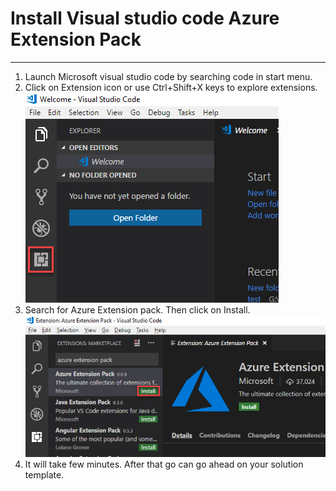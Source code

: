 # Install Visual studio code Azure Extension Pack
-------------------------------------------------
 1.	Launch Microsoft visual studio code by searching code in start menu.
 2.	Click on Extension icon or use Ctrl+Shift+X keys to explore extensions.
    <kbd>![](images/1extensionicon.jpg)</kbd>
 3.	Search for Azure Extension pack. Then click on Install.
    <kbd>![](images/extensioninstall.jpg)</kbd>
 4.	It will take few minutes. After that go can go ahead on your solution template.
